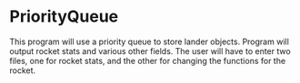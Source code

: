 # PriorityQueue
This program will use a priority queue to store lander objects. Program will output rocket stats and various other fields. The user will have to enter two files, one for rocket stats, and the other for changing the functions for the rocket.
